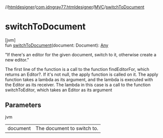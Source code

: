 //[htmldesigner](../../../index.md)/[com.jdngray77.htmldesigner](../index.md)/[MVC](index.md)/[switchToDocument](switch-to-document.md)

# switchToDocument

[jvm]\
fun [switchToDocument](switch-to-document.md)(document: Document): [Any](https://kotlinlang.org/api/latest/jvm/stdlib/kotlin/-any/index.html)

&quot;If there's an editor for the given document, switch to it, otherwise create a new editor.&quot;

The first line of the function is a call to the function findEditorFor, which returns an Editor?. If it's not null, the apply function is called on it. The apply function takes a lambda as its argument, and the lambda is executed with the Editor as its receiver. The lambda in this case is a call to the function switchToEditor, which takes an Editor as its argument

## Parameters

jvm

| | |
|---|---|
| document | The document to switch to. |
